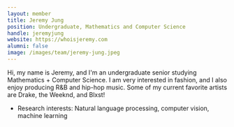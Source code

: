 ```yaml
---
layout: member
title: Jeremy Jung
position: Undergraduate, Mathematics and Computer Science
handle: jeremyjung
website: https://whoisjeremy.com
alumni: false
image: /images/team/jeremy-jung.jpeg
---
```


Hi, my name is Jeremy, and I'm an undergraduate senior studying Mathematics + Computer Science. I am very interested in fashion, and I also enjoy producing R&B and hip-hop music. Some of my current favorite artists are Drake, the Weeknd, and Blxst!

* Research interests:
Natural language processing, computer vision, machine learning


